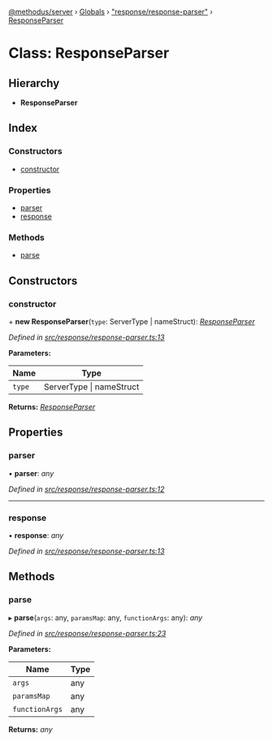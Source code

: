 [@methodus/server](../README.md) › [Globals](../globals.md) › ["response/response-parser"](../modules/_response_response_parser_.md) › [ResponseParser](_response_response_parser_.responseparser.md)

# Class: ResponseParser

## Hierarchy

* **ResponseParser**

## Index

### Constructors

* [constructor](_response_response_parser_.responseparser.md#constructor)

### Properties

* [parser](_response_response_parser_.responseparser.md#parser)
* [response](_response_response_parser_.responseparser.md#response)

### Methods

* [parse](_response_response_parser_.responseparser.md#parse)

## Constructors

###  constructor

\+ **new ResponseParser**(`type`: ServerType | nameStruct): *[ResponseParser](_response_response_parser_.responseparser.md)*

*Defined in [src/response/response-parser.ts:13](https://github.com/nodulusteam/methodus.dev/blob/0650919/modules/platform/server/src/response/response-parser.ts#L13)*

**Parameters:**

Name | Type |
------ | ------ |
`type` | ServerType &#124; nameStruct |

**Returns:** *[ResponseParser](_response_response_parser_.responseparser.md)*

## Properties

###  parser

• **parser**: *any*

*Defined in [src/response/response-parser.ts:12](https://github.com/nodulusteam/methodus.dev/blob/0650919/modules/platform/server/src/response/response-parser.ts#L12)*

___

###  response

• **response**: *any*

*Defined in [src/response/response-parser.ts:13](https://github.com/nodulusteam/methodus.dev/blob/0650919/modules/platform/server/src/response/response-parser.ts#L13)*

## Methods

###  parse

▸ **parse**(`args`: any, `paramsMap`: any, `functionArgs`: any): *any*

*Defined in [src/response/response-parser.ts:23](https://github.com/nodulusteam/methodus.dev/blob/0650919/modules/platform/server/src/response/response-parser.ts#L23)*

**Parameters:**

Name | Type |
------ | ------ |
`args` | any |
`paramsMap` | any |
`functionArgs` | any |

**Returns:** *any*
